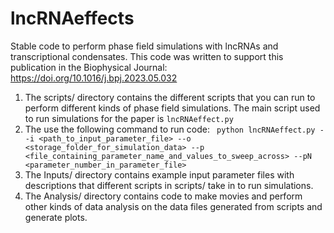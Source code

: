 # lncRNAeffects
Stable code to perform phase field simulations with lncRNAs and transcriptional condensates. This code was written to support this publication in the Biophysical Journal: https://doi.org/10.1016/j.bpj.2023.05.032

1. The scripts/ directory contains the different scripts that you can run to perform different kinds of phase field simulations. The main script used to run simulations for the paper is ``lncRNAeffect.py``
2. The use the following command to run code: 
``` python lncRNAeffect.py --i <path_to_input_parameter_file> --o <storage_folder_for_simulation_data> --p <file_containing_parameter_name_and_values_to_sweep_across> --pN <parameter_number_in_parameter_file>```
3. The Inputs/ directory contains example input parameter files with descriptions that different scripts in scripts/ take in to run simulations.
4. The Analysis/ directory contains code to make movies and perform other kinds of data analysis on the data files generated from scripts and generate plots.
